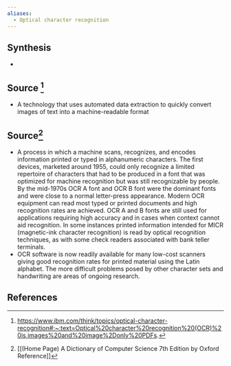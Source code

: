```yaml
---
aliases:
  - Optical character recognition
---
```

## Synthesis
- 
## Source [^1]
- A technology that uses automated data extraction to quickly convert images of text into a machine-readable format

## Source[^2]
- A process in which a machine scans, recognizes, and encodes information printed or typed in alphanumeric characters. The first devices, marketed around 1955, could only recognize a limited repertoire of characters that had to be produced in a font that was optimized for machine recognition but was still recognizable by people. By the mid-1970s OCR A font and OCR B font were the dominant fonts and were close to a normal letter-press appearance. Modern OCR equipment can read most typed or printed documents and high recognition rates are achieved. OCR A and B fonts are still used for applications requiring high accuracy and in cases when context cannot aid recognition. In some instances printed information intended for MICR (magnetic-ink character recognition) is read by optical recognition techniques, as with some check readers associated with bank teller terminals.
- OCR software is now readily available for many low-cost scanners giving good recognition rates for printed material using the Latin alphabet. The more difficult problems posed by other character sets and handwriting are areas of ongoing research.
## References

[^1]: https://www.ibm.com/think/topics/optical-character-recognition#:~:text=Optical%20character%20recognition%20(OCR)%20is,images%20and%20image%2Donly%20PDFs.
[^2]: [[(Home Page) A Dictionary of Computer Science 7th Edition by Oxford Reference]]